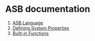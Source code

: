 # ASB documentation

1. [ASB Language](ASB%20Language.md)
2. [Defining System Properties](Defining%20System%20Properties.md)
3. [Built-in Functions](Built-in%20Functions.md)
